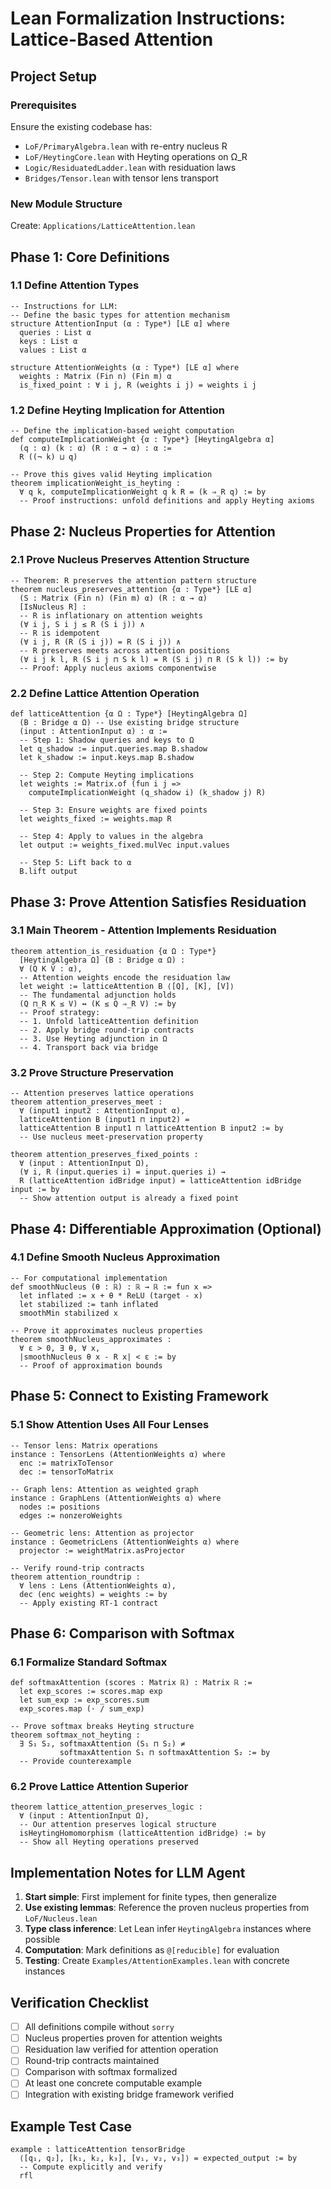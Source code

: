 # Lean Formalization Instructions: Lattice-Based Attention

## Project Setup

### Prerequisites
Ensure the existing codebase has:
- `LoF/PrimaryAlgebra.lean` with re-entry nucleus R
- `LoF/HeytingCore.lean` with Heyting operations on Ω_R  
- `Logic/ResiduatedLadder.lean` with residuation laws
- `Bridges/Tensor.lean` with tensor lens transport

### New Module Structure
Create: `Applications/LatticeAttention.lean`

## Phase 1: Core Definitions

### 1.1 Define Attention Types
```lean
-- Instructions for LLM:
-- Define the basic types for attention mechanism
structure AttentionInput (α : Type*) [LE α] where
  queries : List α
  keys : List α  
  values : List α

structure AttentionWeights (α : Type*) [LE α] where
  weights : Matrix (Fin n) (Fin m) α
  is_fixed_point : ∀ i j, R (weights i j) = weights i j
```

### 1.2 Define Heyting Implication for Attention
```lean
-- Define the implication-based weight computation
def computeImplicationWeight {α : Type*} [HeytingAlgebra α] 
  (q : α) (k : α) (R : α → α) : α :=
  R ((¬ k) ⊔ q)

-- Prove this gives valid Heyting implication
theorem implicationWeight_is_heyting :
  ∀ q k, computeImplicationWeight q k R = (k ⇒_R q) := by
  -- Proof instructions: unfold definitions and apply Heyting axioms
```

## Phase 2: Nucleus Properties for Attention

### 2.1 Prove Nucleus Preserves Attention Structure
```lean
-- Theorem: R preserves the attention pattern structure
theorem nucleus_preserves_attention {α : Type*} [LE α] 
  (S : Matrix (Fin n) (Fin m) α) (R : α → α) 
  [IsNucleus R] :
  -- R is inflationary on attention weights
  (∀ i j, S i j ≤ R (S i j)) ∧ 
  -- R is idempotent
  (∀ i j, R (R (S i j)) = R (S i j)) ∧
  -- R preserves meets across attention positions
  (∀ i j k l, R (S i j ⊓ S k l) = R (S i j) ⊓ R (S k l)) := by
  -- Proof: Apply nucleus axioms componentwise
```

### 2.2 Define Lattice Attention Operation
```lean
def latticeAttention {α Ω : Type*} [HeytingAlgebra Ω] 
  (B : Bridge α Ω) -- Use existing bridge structure
  (input : AttentionInput α) : α :=
  -- Step 1: Shadow queries and keys to Ω
  let q_shadow := input.queries.map B.shadow
  let k_shadow := input.keys.map B.shadow
  
  -- Step 2: Compute Heyting implications
  let weights := Matrix.of (fun i j => 
    computeImplicationWeight (q_shadow i) (k_shadow j) R)
  
  -- Step 3: Ensure weights are fixed points
  let weights_fixed := weights.map R
  
  -- Step 4: Apply to values in the algebra
  let output := weights_fixed.mulVec input.values
  
  -- Step 5: Lift back to α
  B.lift output
```

## Phase 3: Prove Attention Satisfies Residuation

### 3.1 Main Theorem - Attention Implements Residuation
```lean
theorem attention_is_residuation {α Ω : Type*} 
  [HeytingAlgebra Ω] (B : Bridge α Ω) :
  ∀ (Q K V : α),
  -- Attention weights encode the residuation law
  let weight := latticeAttention B ⟨[Q], [K], [V]⟩
  -- The fundamental adjunction holds
  (Q ⊓_R K ≤ V) ↔ (K ≤ Q ⇒_R V) := by
  -- Proof strategy:
  -- 1. Unfold latticeAttention definition
  -- 2. Apply bridge round-trip contracts
  -- 3. Use Heyting adjunction in Ω
  -- 4. Transport back via bridge
```

### 3.2 Prove Structure Preservation
```lean
-- Attention preserves lattice operations
theorem attention_preserves_meet :
  ∀ (input1 input2 : AttentionInput α),
  latticeAttention B (input1 ⊓ input2) = 
  latticeAttention B input1 ⊓ latticeAttention B input2 := by
  -- Use nucleus meet-preservation property

theorem attention_preserves_fixed_points :
  ∀ (input : AttentionInput Ω),
  (∀ i, R (input.queries i) = input.queries i) →
  R (latticeAttention idBridge input) = latticeAttention idBridge input := by
  -- Show attention output is already a fixed point
```

## Phase 4: Differentiable Approximation (Optional)

### 4.1 Define Smooth Nucleus Approximation
```lean
-- For computational implementation
def smoothNucleus (θ : ℝ) : ℝ → ℝ := fun x =>
  let inflated := x + θ * ReLU (target - x)
  let stabilized := tanh inflated
  smoothMin stabilized x

-- Prove it approximates nucleus properties
theorem smoothNucleus_approximates :
  ∀ ε > 0, ∃ θ, ∀ x,
  |smoothNucleus θ x - R x| < ε := by
  -- Proof of approximation bounds
```

## Phase 5: Connect to Existing Framework

### 5.1 Show Attention Uses All Four Lenses
```lean
-- Tensor lens: Matrix operations
instance : TensorLens (AttentionWeights α) where
  enc := matrixToTensor
  dec := tensorToMatrix

-- Graph lens: Attention as weighted graph
instance : GraphLens (AttentionWeights α) where  
  nodes := positions
  edges := nonzeroWeights

-- Geometric lens: Attention as projector
instance : GeometricLens (AttentionWeights α) where
  projector := weightMatrix.asProjector

-- Verify round-trip contracts
theorem attention_roundtrip :
  ∀ lens : Lens (AttentionWeights α),
  dec (enc weights) = weights := by
  -- Apply existing RT-1 contract
```

## Phase 6: Comparison with Softmax

### 6.1 Formalize Standard Softmax
```lean
def softmaxAttention (scores : Matrix ℝ) : Matrix ℝ :=
  let exp_scores := scores.map exp
  let sum_exp := exp_scores.sum
  exp_scores.map (· / sum_exp)

-- Prove softmax breaks Heyting structure
theorem softmax_not_heyting :
  ∃ S₁ S₂, softmaxAttention (S₁ ⊓ S₂) ≠ 
           softmaxAttention S₁ ⊓ softmaxAttention S₂ := by
  -- Provide counterexample
```

### 6.2 Prove Lattice Attention Superior
```lean
theorem lattice_attention_preserves_logic :
  ∀ (input : AttentionInput Ω),
  -- Our attention preserves logical structure
  isHeytingHomomorphism (latticeAttention idBridge) := by
  -- Show all Heyting operations preserved
```

## Implementation Notes for LLM Agent

1. **Start simple**: First implement for finite types, then generalize
2. **Use existing lemmas**: Reference the proven nucleus properties from `LoF/Nucleus.lean`
3. **Type class inference**: Let Lean infer `HeytingAlgebra` instances where possible
4. **Computation**: Mark definitions as `@[reducible]` for evaluation
5. **Testing**: Create `Examples/AttentionExamples.lean` with concrete instances

## Verification Checklist

- [ ] All definitions compile without `sorry`
- [ ] Nucleus properties proven for attention weights
- [ ] Residuation law verified for attention operation  
- [ ] Round-trip contracts maintained
- [ ] Comparison with softmax formalized
- [ ] At least one concrete computable example
- [ ] Integration with existing bridge framework verified

## Example Test Case

```lean
example : latticeAttention tensorBridge 
  ⟨[q₁, q₂], [k₁, k₂, k₃], [v₁, v₂, v₃]⟩ = expected_output := by
  -- Compute explicitly and verify
  rfl
```